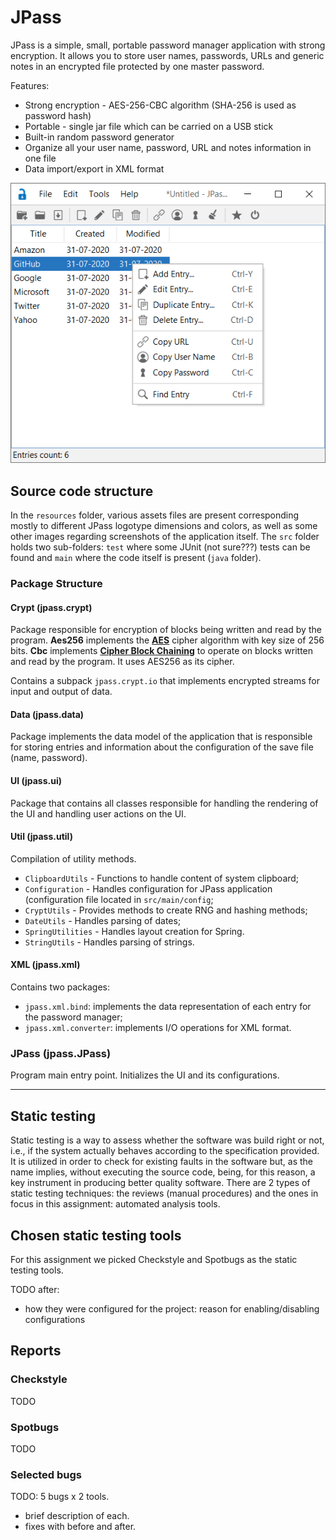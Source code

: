 <!-- Brief description of your project. For example, What is it? How is the source-code organized? -->
# JPass
JPass is a simple, small, portable password manager application with strong encryption. It allows you to store user names, passwords, URLs and generic notes in an encrypted file protected by one master password.

Features:

- Strong encryption - AES-256-CBC algorithm (SHA-256 is used as password hash)
- Portable - single jar file which can be carried on a USB stick
- Built-in random password generator
- Organize all your user name, password, URL and notes information in one file
- Data import/export in XML format

![JPass](https://raw.githubusercontent.com/gaborbata/jpass/master/resources/jpass-capture.png)

## Source code structure

In the `resources` folder, various assets files are present corresponding mostly to different JPass logotype dimensions and colors, as well as some other images regarding screenshots of the application itself. The `src` folder holds two sub-folders: `test` where some JUnit (not sure???) tests can be found and `main` where the code itself is present (`java` folder).

### Package Structure
#### Crypt (jpass.crypt)
Package responsible for encryption of blocks being written and read by the program.
**Aes256** implements the [**AES**](https://en.wikipedia.org/wiki/Advanced_Encryption_Standard) cipher algorithm with key size of 256 bits.
**Cbc** implements [**Cipher Block Chaining**](https://www.techtarget.com/searchsecurity/definition/cipher-block-chaining) to operate on blocks written and read by the program. It uses AES256 as its cipher.

Contains a subpack `jpass.crypt.io` that implements encrypted streams for input and output of data.

#### Data (jpass.data)
Package implements the data model of the application that is responsible for storing entries and information about the configuration of the save file (name, password).

#### UI (jpass.ui)
Package that contains all classes responsible for handling the rendering of the UI and handling user actions on the UI.

#### Util (jpass.util)
Compilation of utility methods.
- `ClipboardUtils` - Functions to handle content of system clipboard;
- `Configuration` - Handles configuration for JPass application (configuration file located in `src/main/config`;
- `CryptUtils` - Provides methods to create RNG and hashing methods;
- `DateUtils` - Handles parsing of dates;
- `SpringUtilities` - Handles layout creation for Spring.
- `StringUtils` - Handles parsing of strings.

#### XML (jpass.xml)
Contains two packages:
- `jpass.xml.bind`: implements the data representation of each entry for the password manager;
- `jpass.xml.converter`: implements I/O operations for XML format.

### JPass (jpass.JPass)
Program main entry point. Initializes the UI and its configurations.

---

## Static testing

Static testing is a way to assess whether the software was build right or not, i.e., if the system actually behaves according to the specification provided. It is utilized in order to check for existing faults in the software but, as the name implies, without executing the source code, being, for this reason, a key instrument in producing better quality software. 
There are 2 types of static testing techniques: the reviews (manual procedures) and the ones in focus in this assignment: automated analysis tools.

## Chosen static testing tools

For this assignment we picked Checkstyle and Spotbugs as the static testing tools.

TODO after:
- how they were configured for the project: reason for enabling/disabling configurations

## Reports

### Checkstyle

TODO

### Spotbugs

TODO

### Selected bugs

TODO: 5 bugs x 2 tools.
- brief description of each.
- fixes with before and after.

